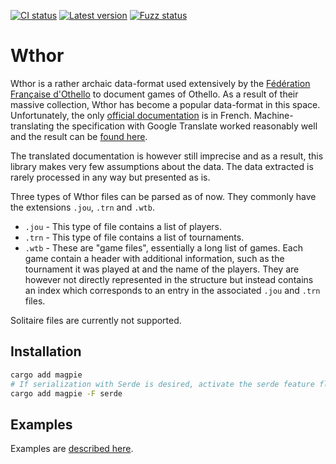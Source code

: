 [![CI status](https://github.com/LimeEng/wthor/actions/workflows/ci.yaml/badge.svg)](https://github.com/LimeEng/wthor/actions/workflows/ci.yaml)
[![Latest version](https://img.shields.io/crates/v/wthor?color=blue)](https://crates.io/crates/wthor)
[![Fuzz status](https://github.com/LimeEng/wthor/actions/workflows/fuzz.yaml/badge.svg)](https://github.com/LimeEng/wthor/actions/workflows/fuzz.yaml)

# Wthor

Wthor is a rather archaic data-format used extensively by the [Fédération Française d'Othello](https://www.ffothello.org/informatique/la-base-wthor/) to document games of Othello. As a result of their massive collection, Wthor has become a popular data-format in this space. Unfortunately, the only [official documentation](https://www.ffothello.org/wthor/Format_WThor.pdf) is in French. Machine-translating the specification with Google Translate worked reasonably well and the result can be [found here](/spec/wthor_spec.pdf).

The translated documentation is however still imprecise and as a result, this library makes very few assumptions about the data. The data extracted is rarely processed in any way but presented as is.

Three types of Wthor files can be parsed as of now. They commonly have the extensions `.jou`, `.trn` and `.wtb`.

- `.jou` - This type of file contains a list of players.
- `.trn` - This type of file contains a list of tournaments.
- `.wtb` - These are "game files", essentially a long list of games. Each game contain a header with additional information, such as the tournament it was played at and the name of the players. They are however not directly represented in the structure but instead contains an index which corresponds to an entry in the associated `.jou` and `.trn` files.

Solitaire files are currently not supported.

## Installation

```sh
cargo add magpie
# If serialization with Serde is desired, activate the serde feature flag.
cargo add magpie -F serde
```

## Examples

Examples are [described here](/examples).
